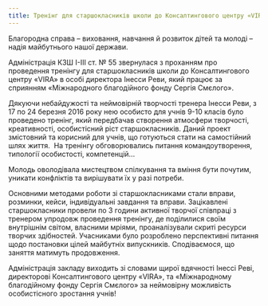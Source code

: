 ```yaml
---
title: Тренінг для старшокласників школи до Консалтингового центру «VIRA»
---
```


Благородна справа – виховання, навчання й розвиток дітей та молоді – надія майбутнього нашої держави.

Адміністрація КЗШ І-ІІІ ст. № 55 звернулася з проханням про проведення тренінгу для старшокласників школи до Консалтингового центру «VIRA» в особі директора Інесси Реви, який працює за сприянням «Міжнародного благодійного фонду Сергія Смєлого».

Дякуючи небайдужості та неймовірній творчості тренера Інесси Реви, з 17 по 24 березня 2016 року нею особисто для учнів 9-10 класів було проведено тренінг, який передбачав створення атмосфери творчості, креативності, особистісний ріст старшокласників. Даний проект змістовний та корисний для учнів, що готуються стати на самостійний шлях життя.  На тренінгу обговорювались питання командоутворення, типології особистості, компетенцій...

Молодь оволодівала мистецтвом спілкування та вміння бути почутим, уникати конфліктів та вирішувати їх у разі потреби.

Основними методами роботи зі старшокласниками стали вправи, розминки, кейси, індивідуальні завдання та вправи. Зацікавлені старшокласники провели по 3 години активної творчої співпраці з тренером упродовж проведення тренінгу, де поділилися своїм внутрішнім світом, власними мріями, проаналізували скриті ресурси творчих здібностей. Учасниками було розроблено перспективні питання щодо постановки цілей майбутніх випускників. Сподіваємося, що заняття матимуть продовження.

Адміністрація закладу виходить зі словами щирої вдячності Інессі Реві, директорові Консалтингового центру «VIRA», та «Міжнародному благодійному фонду Сергія Смєлого» за неймовірну можливість особистісного зростання учнів!

<slideshow id="_/72157666377410581" />
